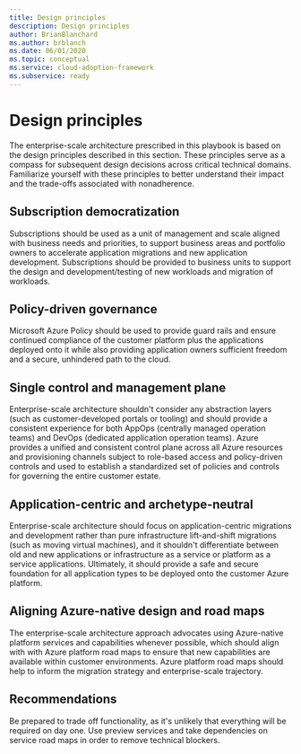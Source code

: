 ```yaml
---
title: Design principles
description: Design principles
author: BrianBlanchard
ms.author: brblanch
ms.date: 06/01/2020
ms.topic: conceptual
ms.service: cloud-adoption-framework
ms.subservice: ready
---
```


# Design principles

The enterprise-scale architecture prescribed in this playbook is based on the design principles described in this section. These principles serve as a compass for subsequent design decisions across critical technical domains. Familiarize yourself with these principles to better understand their impact and the trade-offs associated with nonadherence.

## Subscription democratization

Subscriptions should be used as a unit of management and scale aligned with business needs and priorities, to support business areas and portfolio owners to accelerate application migrations and new application development. Subscriptions should be provided to business units to support the design and development/testing of new workloads and migration of workloads.

## Policy-driven governance

Microsoft Azure Policy should be used to provide guard rails and ensure continued compliance of the customer platform plus the applications deployed onto it while also providing application owners sufficient freedom and a secure, unhindered path to the cloud.

## Single control and management plane

<!-- cSpell:ignore AppOps -->

Enterprise-scale architecture shouldn't consider any abstraction layers (such as customer-developed portals or tooling) and should provide a consistent experience for both AppOps (centrally managed operation teams) and DevOps (dedicated application operation teams). Azure provides a unified and consistent control plane across all Azure resources and provisioning channels subject to role-based access and policy-driven controls and used to establish a standardized set of policies and controls for governing the entire customer estate.

## Application-centric and archetype-neutral

Enterprise-scale architecture should focus on application-centric migrations and development rather than pure infrastructure lift-and-shift migrations (such as moving virtual machines), and it shouldn't differentiate between old and new applications or infrastructure as a service or platform as a service applications. Ultimately, it should provide a safe and secure foundation for all application types to be deployed onto the customer Azure platform.

## Aligning Azure-native design and road maps

The enterprise-scale architecture approach advocates using Azure-native platform services and capabilities whenever possible, which should align with with Azure platform road maps to ensure that new capabilities are available within customer environments. Azure platform road maps should help to inform the migration strategy and enterprise-scale trajectory.

## Recommendations

Be prepared to trade off functionality, as it's unlikely that everything will be required on day one. Use preview services and take dependencies on service road maps in order to remove technical blockers.
